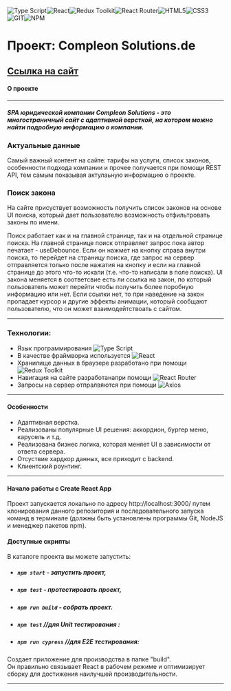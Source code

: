 ![Type Script](https://img.shields.io/badge/-TypeScript-000?logo=typescript&logoColor=3178C6&style=flat)![React](https://img.shields.io/badge/-React-000?&logo=React)![Redux Toolkit](https://img.shields.io/badge/-ReduxToolkit-000?logo=Redux&logoColor=764ABC&style=flat)![React Router](https://img.shields.io/badge/-ReactRouter-000?logo=reactrouter&logoColor=CA4245&style=flat)![HTML5](https://img.shields.io/badge/-HTML5-000?&logo=HTML5)![CSS3](https://img.shields.io/badge/-CSS3-000?&logo=CSS3)![GIT](https://img.shields.io/badge/-GIT-000?&logo=GIT)![NPM](https://img.shields.io/badge/-NPM-000?logo=npm&logoColor=CC3534&style=flat)
# Проект: Compleon Solutions.de
## [Ссылка на сайт](https://ins-opal.vercel.app/)
#### О проекте

---

##### SPA юридической компании Compleon Solutions - это многостраничный сайт с адаптивной версткой, на котором можно найти подробную информацию о компании.

### Актуальные данные

Самый важный контент на сайте: тарифы на услуги, список законов, особенности подхода компании и прочее получается при помощи REST API, тем самым показывая актулаьную информацию о проекте.

### Поиск закона

На сайте присуствует возможность получить список законов на основе UI поиска, который дает пользователю возможность отфильтровать законы по имени.

Поиск работает как и на главной странице, так и на отдельной странице поиска. 
На главной странице поиск отправляет запрос пока автор печатает - useDebounce. Если он нажмет на кнопку справа внутри поиска, то перейдет на страницу поиска, где запрос на сервер отправляется только после нажатия на кнопку и если на главной странице до этого что-то искали (т.е. что-то написали в поле поиска).
UI закона меняется в соответсвие есть ли ссылка на закон, по который пользователь может перейти чтобы получить более поробную информацию или нет. Если ссылки нет, то при наведение на закон пропадает курсор и другие эффекты анимации, который сообщают пользователю, что он может взаимодейтствоать с сайтом.


---

### Технологии:
 + Язык программирования ![Type Script](https://img.shields.io/badge/-TypeScript-000?logo=typescript&logoColor=3178C6&style=flat)
 + В качестве фраймворка используется ![React](https://img.shields.io/badge/-React-000?&logo=React) 
 + Хранилище данных в браузере разработано при помощи ![Redux Toolkit](https://img.shields.io/badge/-ReduxToolkit-000?logo=Redux&logoColor=764ABC&style=flat)
 + Навигация на сайте разработанапри помощи ![React Router](https://img.shields.io/badge/-ReactRouter-000?logo=reactrouter&logoColor=CA4245&style=flat)
 + Запросы на сервер отпралвяются при помощи ![Axios](https://img.shields.io/badge/-Axios-000?logo=axios&logoColor=red&style=flat)
---

#### Особенности
 + Адаптивная верстка.
 + Реализованы популярные UI решения: аккордион, бургер меню, карусель и т.д.
 + Реализована бизнес логика, которая меняет UI в зависимости от ответа сервера.
 + Отсуствие хардкор данных, все приходит с backend.
 + Клиентский роунтинг.

---

#### Начало работы с Create React App
Проект запускается локально по адресу http://localhost:3000/ путем клонирования данного репозитория и последовательного запуска команд в терминале (должны быть установлены программы Git, NodeJS и менеджер пакетов npm).


#### Доступные скрипты

В каталоге проекта вы можете запустить:

- ##### `npm start` - запустить проект,

- ##### `npm test` - протестировать проект,

- ##### `npm run build` - собрать проект.
 
- ##### `npm test` //для Unit тестирования :

- ##### `npm run cypress` //для E2E тестирования:


Создает приложение для производства в папке "build".\
Он правильно связывает React в рабочем режиме и оптимизирует сборку для достижения наилучшей производительности.

---

